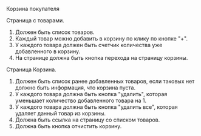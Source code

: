 Корзина покупателя

Страница с товарами. 
1. Должен быть список товаров. 
2. Каждый товар можно добавить в корзину по клику по кнопке "+". 
3. У каждого товара должен быть счетчик количества уже добавленного в корзину. 
4. На странице должна быть кнопка перехода на страницу корзины.

Страница Корзина.
1.	Должен быть список ранее добавленных товаров, если таковых нет должно быть информация, что корзина пуста.
2.	У каждого товара должна быть кнопка "удалить", которая уменьшает количество добавленного товара на 1. 
3.	У каждого товара должна быть кнопка "удалить все", которая удаляет данный товар из корзины.
4.	Должна быть ссылка на страницу со списком товаров.
5.	Должна быть кнопка отчистить корзину.
